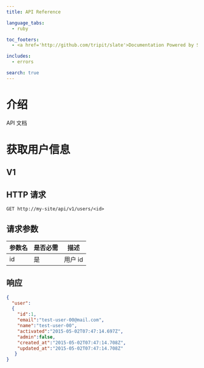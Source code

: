 ```yaml
---
title: API Reference

language_tabs:
  - ruby

toc_footers:
  - <a href='http://github.com/tripit/slate'>Documentation Powered by Slate</a>

includes:
  - errors

search: true
---
```


# 介绍

API 文档

# 获取用户信息

## V1

## HTTP 请求

`GET http://my-site/api/v1/users/<id>`

## 请求参数

参数名 | 是否必需 | 描述
-----| --------| -------
id   |  是      | 用户 id|

## 响应

```json
{
  "user":
  {
    "id":1,
    "email":"test-user-00@mail.com",
    "name":"test-user-00",
    "activated":"2015-05-02T07:47:14.697Z",
    "admin":false,
    "created_at":"2015-05-02T07:47:14.708Z",
    "updated_at":"2015-05-02T07:47:14.708Z"
   }
}
```

